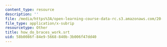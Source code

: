 ```yaml
---
content_type: resource
description: ''
file: /media/https%3A/open-learning-course-data-rc.s3.amazonaws.com/20-219-becoming-the-next-bill-nye-writing-and-hosting-the-educational-show-january-iap-2015/58b0086f84e95668840b3b006f47dd40_how_do_braces_work.vtt
file_type: application/x-subrip
resourcetype: Other
title: how_do_braces_work.srt
uid: 58b0086f-84e9-5668-840b-3b006f47dd40
---
```

